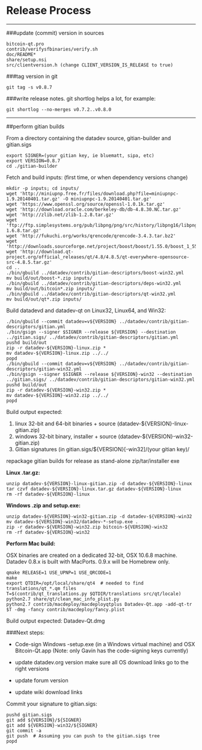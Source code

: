 Release Process
====================

* * *

###update (commit) version in sources


	bitcoin-qt.pro
	contrib/verifysfbinaries/verify.sh
	doc/README*
	share/setup.nsi
	src/clientversion.h (change CLIENT_VERSION_IS_RELEASE to true)

###tag version in git

	git tag -s v0.8.7

###write release notes. git shortlog helps a lot, for example:

	git shortlog --no-merges v0.7.2..v0.8.0

* * *

##perform gitian builds

 From a directory containing the datadev source, gitian-builder and gitian.sigs
  
	export SIGNER=(your gitian key, ie bluematt, sipa, etc)
	export VERSION=0.8.7
	cd ./gitian-builder

 Fetch and build inputs: (first time, or when dependency versions change)

	mkdir -p inputs; cd inputs/
	wget 'http://miniupnp.free.fr/files/download.php?file=miniupnpc-1.9.20140401.tar.gz' -O miniupnpc-1.9.20140401.tar.gz'
	wget 'https://www.openssl.org/source/openssl-1.0.1k.tar.gz'
	wget 'http://download.oracle.com/berkeley-db/db-4.8.30.NC.tar.gz'
	wget 'http://zlib.net/zlib-1.2.8.tar.gz'
	wget 'ftp://ftp.simplesystems.org/pub/libpng/png/src/history/libpng16/libpng-1.6.8.tar.gz'
	wget 'http://fukuchi.org/works/qrencode/qrencode-3.4.3.tar.bz2'
	wget 'http://downloads.sourceforge.net/project/boost/boost/1.55.0/boost_1_55_0.tar.bz2'
	wget 'http://download.qt-project.org/official_releases/qt/4.8/4.8.5/qt-everywhere-opensource-src-4.8.5.tar.gz'
	cd ..
	./bin/gbuild ../datadev/contrib/gitian-descriptors/boost-win32.yml
	mv build/out/boost-*.zip inputs/
	./bin/gbuild ../datadev/contrib/gitian-descriptors/deps-win32.yml
	mv build/out/bitcoin*.zip inputs/
	./bin/gbuild ../datadev/contrib/gitian-descriptors/qt-win32.yml
	mv build/out/qt*.zip inputs/

 Build datadevd and datadev-qt on Linux32, Linux64, and Win32:
  
	./bin/gbuild --commit datadev=v${VERSION} ../datadev/contrib/gitian-descriptors/gitian.yml
	./bin/gsign --signer $SIGNER --release ${VERSION} --destination ../gitian.sigs/ ../datadev/contrib/gitian-descriptors/gitian.yml
	pushd build/out
	zip -r datadev-${VERSION}-linux.zip *
	mv datadev-${VERSION}-linux.zip ../../
	popd
	./bin/gbuild --commit datadev=v${VERSION} ../datadev/contrib/gitian-descriptors/gitian-win32.yml
	./bin/gsign --signer $SIGNER --release ${VERSION}-win32 --destination ../gitian.sigs/ ../datadev/contrib/gitian-descriptors/gitian-win32.yml
	pushd build/out
	zip -r datadev-${VERSION}-win32.zip *
	mv datadev-${VERSION}-win32.zip ../../
	popd

  Build output expected:

  1. linux 32-bit and 64-bit binaries + source (datadev-${VERSION}-linux-gitian.zip)
  2. windows 32-bit binary, installer + source (datadev-${VERSION}-win32-gitian.zip)
  3. Gitian signatures (in gitian.sigs/${VERSION}[-win32]/(your gitian key)/

repackage gitian builds for release as stand-alone zip/tar/installer exe

**Linux .tar.gz:**

	unzip datadev-${VERSION}-linux-gitian.zip -d datadev-${VERSION}-linux
	tar czvf datadev-${VERSION}-linux.tar.gz datadev-${VERSION}-linux
	rm -rf datadev-${VERSION}-linux

**Windows .zip and setup.exe:**

	unzip datadev-${VERSION}-win32-gitian.zip -d datadev-${VERSION}-win32
	mv datadev-${VERSION}-win32/datadev-*-setup.exe .
	zip -r datadev-${VERSION}-win32.zip bitcoin-${VERSION}-win32
	rm -rf datadev-${VERSION}-win32

**Perform Mac build:**

  OSX binaries are created on a dedicated 32-bit, OSX 10.6.8 machine.
  Datadev 0.8.x is built with MacPorts.  0.9.x will be Homebrew only.

	qmake RELEASE=1 USE_UPNP=1 USE_QRCODE=1
	make
	export QTDIR=/opt/local/share/qt4  # needed to find translations/qt_*.qm files
	T=$(contrib/qt_translations.py $QTDIR/translations src/qt/locale)
	python2.7 share/qt/clean_mac_info_plist.py
	python2.7 contrib/macdeploy/macdeployqtplus Datadev-Qt.app -add-qt-tr $T -dmg -fancy contrib/macdeploy/fancy.plist

 Build output expected: Datadev-Qt.dmg

###Next steps:

* Code-sign Windows -setup.exe (in a Windows virtual machine) and
  OSX Bitcoin-Qt.app (Note: only Gavin has the code-signing keys currently)

* update datadev.org version
  make sure all OS download links go to the right versions

* update forum version

* update wiki download links

Commit your signature to gitian.sigs:

	pushd gitian.sigs
	git add ${VERSION}/${SIGNER}
	git add ${VERSION}-win32/${SIGNER}
	git commit -a
	git push  # Assuming you can push to the gitian.sigs tree
	popd

